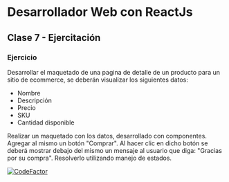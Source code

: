 # Desarrollador Web con ReactJs

## Clase 7 - Ejercitación

### Ejercicio

Desarrollar el maquetado de una pagina de detalle de un producto para un sitio de
ecommerce, se deberán visualizar los siguientes datos:

- Nombre
- Descripción
- Precio
- SKU
- Cantidad disponible

Realizar un maquetado con los datos, desarrollado con componentes.
Agregar al mismo un botón "Comprar".
Al hacer clic en dicho botón se deberá mostrar debajo del mismo un mensaje al usuario que
diga:
"Gracias por su compra".
Resolverlo utilizando manejo de estados.

[![CodeFactor](https://www.codefactor.io/repository/github/matucavs/myapp/badge)](https://www.codefactor.io/repository/github/matucavs/myapp)
